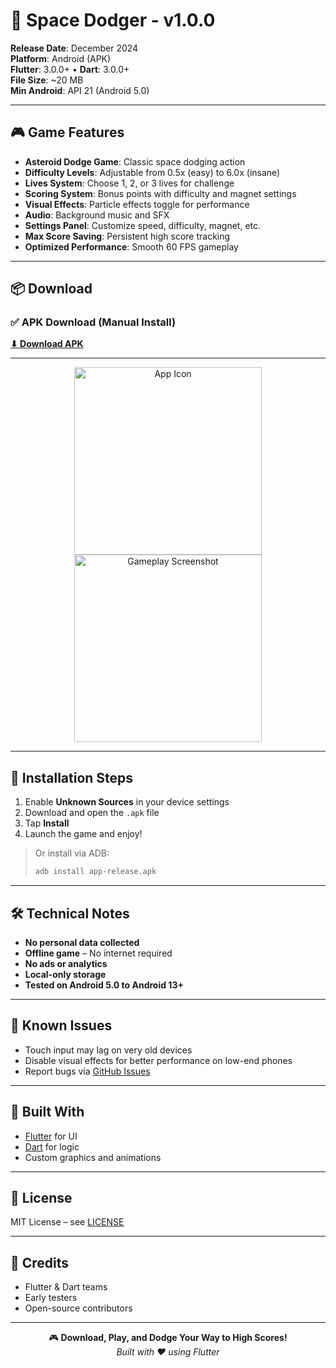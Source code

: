 # 🚀 Space Dodger - v1.0.0

**Release Date**: December 2024  
**Platform**: Android (APK)  
**Flutter**: 3.0.0+ • **Dart**: 3.0.0+  
**File Size**: ~20 MB  
**Min Android**: API 21 (Android 5.0)

---

## 🎮 Game Features

- **Asteroid Dodge Game**: Classic space dodging action  
- **Difficulty Levels**: Adjustable from 0.5x (easy) to 6.0x (insane)  
- **Lives System**: Choose 1, 2, or 3 lives for challenge  
- **Scoring System**: Bonus points with difficulty and magnet settings  
- **Visual Effects**: Particle effects toggle for performance  
- **Audio**: Background music and SFX  
- **Settings Panel**: Customize speed, difficulty, magnet, etc.  
- **Max Score Saving**: Persistent high score tracking  
- **Optimized Performance**: Smooth 60 FPS gameplay  

---

## 📦 Download

### ✅ APK Download (Manual Install)

**[⬇ Download APK](https://github.com/narendra3003/space-dodger/releases/download/v1.0.0/app-release.apk)**

---

<p align="center">
  <img src="https://github.com/user-attachments/assets/7180937a-9054-4de9-b88c-419f08c22956" alt="App Icon" height="300" />
  <img src="https://github.com/user-attachments/assets/ad9c75c4-5f91-4236-93b8-9d219e9a63a9" alt="Gameplay Screenshot" height="300" />
</p>

---

## 📲 Installation Steps

1. Enable **Unknown Sources** in your device settings  
2. Download and open the `.apk` file  
3. Tap **Install**  
4. Launch the game and enjoy!

> Or install via ADB:
> ```bash
> adb install app-release.apk
> ```

---

## 🛠️ Technical Notes

- **No personal data collected**  
- **Offline game** – No internet required  
- **No ads or analytics**  
- **Local-only storage**  
- **Tested on Android 5.0 to Android 13+**  

---

## 🐞 Known Issues

- Touch input may lag on very old devices  
- Disable visual effects for better performance on low-end phones  
- Report bugs via [GitHub Issues](https://github.com/narendra3003/space-dodger/issues)

---

## 🧪 Built With

- [Flutter](https://flutter.dev) for UI  
- [Dart](https://dart.dev) for logic  
- Custom graphics and animations  

---

## 📄 License

MIT License – see [LICENSE](https://github.com/narendra3003/space-dodger/blob/main/LICENSE)

---

## 🙌 Credits

- Flutter & Dart teams  
- Early testers  
- Open-source contributors  

---

<div align="center">

🎮 **Download, Play, and Dodge Your Way to High Scores!**  
*Built with ❤️ using Flutter*

</div>
